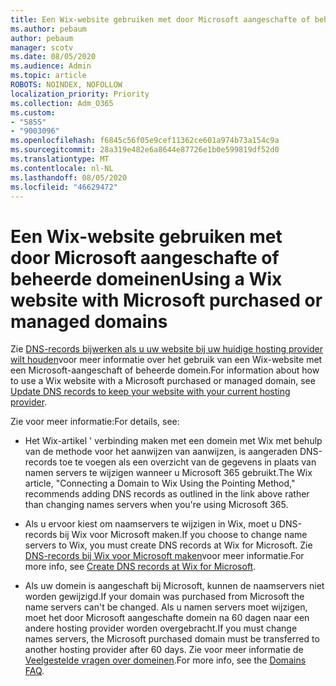 ```yaml
---
title: Een Wix-website gebruiken met door Microsoft aangeschafte of beheerde domeinen
ms.author: pebaum
author: pebaum
manager: scotv
ms.date: 08/05/2020
ms.audience: Admin
ms.topic: article
ROBOTS: NOINDEX, NOFOLLOW
localization_priority: Priority
ms.collection: Adm_O365
ms.custom:
- "5855"
- "9003096"
ms.openlocfilehash: f6845c56f05e9cef11362ce601a974b73a154c9a
ms.sourcegitcommit: 28a319e482e6a8644e87726e1b0e599819df52d0
ms.translationtype: MT
ms.contentlocale: nl-NL
ms.lasthandoff: 08/05/2020
ms.locfileid: "46629472"
---
```

# <a name="using-a-wix-website-with-microsoft-purchased-or-managed-domains"></a><span data-ttu-id="d650b-102">Een Wix-website gebruiken met door Microsoft aangeschafte of beheerde domeinen</span><span class="sxs-lookup"><span data-stu-id="d650b-102">Using a Wix website with Microsoft purchased or managed domains</span></span>

<span data-ttu-id="d650b-103">Zie [DNS-records bijwerken als u uw website bij uw huidige hosting provider wilt houden](https://docs.microsoft.com/microsoft-365/admin/dns/update-dns-records-to-retain-current-hosting-provider)voor meer informatie over het gebruik van een Wix-website met een Microsoft-aangeschaft of beheerde domein.</span><span class="sxs-lookup"><span data-stu-id="d650b-103">For information about how to use a Wix website with a Microsoft purchased or managed domain, see [Update DNS records to keep your website with your current hosting provider](https://docs.microsoft.com/microsoft-365/admin/dns/update-dns-records-to-retain-current-hosting-provider).</span></span>

<span data-ttu-id="d650b-104">Zie voor meer informatie:</span><span class="sxs-lookup"><span data-stu-id="d650b-104">For details, see:</span></span> 

- <span data-ttu-id="d650b-105">Het Wix-artikel ' verbinding maken met een domein met Wix met behulp van de methode voor het aanwijzen van aanwijzen, is aangeraden DNS-records toe te voegen als een overzicht van de gegevens in plaats van namen servers te wijzigen wanneer u Microsoft 365 gebruikt.</span><span class="sxs-lookup"><span data-stu-id="d650b-105">The Wix article, "Connecting a Domain to Wix Using the Pointing Method," recommends adding DNS records as outlined in the link above rather than changing names servers when you're using Microsoft 365.</span></span>

- <span data-ttu-id="d650b-106">Als u ervoor kiest om naamservers te wijzigen in Wix, moet u DNS-records bij Wix voor Microsoft maken.</span><span class="sxs-lookup"><span data-stu-id="d650b-106">If you choose to change name servers to Wix, you must create DNS records at Wix for Microsoft.</span></span> <span data-ttu-id="d650b-107">Zie [DNS-records bij Wix voor Microsoft maken](https://docs.microsoft.com/microsoft-365/admin/dns/create-dns-records-at-wix)voor meer informatie.</span><span class="sxs-lookup"><span data-stu-id="d650b-107">For more info, see [Create DNS records at Wix for Microsoft](https://docs.microsoft.com/microsoft-365/admin/dns/create-dns-records-at-wix).</span></span>

- <span data-ttu-id="d650b-108">Als uw domein is aangeschaft bij Microsoft, kunnen de naamservers niet worden gewijzigd.</span><span class="sxs-lookup"><span data-stu-id="d650b-108">If your domain was purchased from Microsoft the name servers can't be changed.</span></span> <span data-ttu-id="d650b-109">Als u namen servers moet wijzigen, moet het door Microsoft aangeschafte domein na 60 dagen naar een andere hosting provider worden overgebracht.</span><span class="sxs-lookup"><span data-stu-id="d650b-109">If you must change names servers, the Microsoft purchased domain must be transferred to another hosting provider after 60 days.</span></span> <span data-ttu-id="d650b-110">Zie voor meer informatie de [Veelgestelde vragen over domeinen](https://docs.microsoft.com/microsoft-365/admin/setup/domains-faq#can-i-transfer-a-domain-i-purchased-from-microsoft-to-another-provider).</span><span class="sxs-lookup"><span data-stu-id="d650b-110">For more info, see the [Domains FAQ](https://docs.microsoft.com/microsoft-365/admin/setup/domains-faq#can-i-transfer-a-domain-i-purchased-from-microsoft-to-another-provider).</span></span>